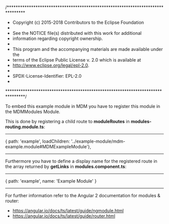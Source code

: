 /********************************************************************************
 * Copyright (c) 2015-2018 Contributors to the Eclipse Foundation
 *
 * See the NOTICE file(s) distributed with this work for additional
 * information regarding copyright ownership.
 *
 * This program and the accompanying materials are made available under the
 * terms of the Eclipse Public License v. 2.0 which is available at
 * http://www.eclipse.org/legal/epl-2.0.
 *
 * SPDX-License-Identifier: EPL-2.0
 *
 ********************************************************************************/


To embed this example module in MDM you have to register this module in the MDMModules Module.

This is done by registering a child route to **moduleRoutes** in **modules-routing.module.ts**:
***
 { path: 'example', loadChildren: '../example-module/mdm-example.module#MDMExampleModule'},
***

Furthermore you have to define a display name for the registered route in the array returned by **getLinks** in  **modules.component.ts**:
***
{ path: 'example', name: 'Example Module' }
***

For further information refer to the Angular 2 documentation for modules & router:
* https://angular.io/docs/ts/latest/guide/ngmodule.html
* https://angular.io/docs/ts/latest/guide/router.html
